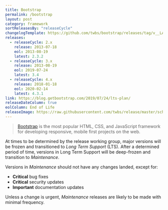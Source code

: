 ```yaml
---
title: Bootstrap
permalink: /bootstrap
layout: post
category: framework
sortReleasesBy: "releaseCycle"
changelogTemplate: https://github.com/twbs/bootstrap/releases/tag/v__LATEST__
releases:
  - releaseCycle: 2.x
    release: 2013-07-18
    eol: 2013-08-19
    latest: 2.3.2
  - releaseCycle: 3.x
    release: 2013-08-19
    eol: 2019-07-24
    latest: 3.4
  - releaseCycle: 4.x
    release: 2018-01-18
    eol: 2020-02-14
    latest: 4.3.1
link: https://blog.getbootstrap.com/2019/07/24/lts-plan/
releaseDateColumn: true
eolColumn: End of Life
releaseImage: https://raw.githubusercontent.com/twbs/release/master/schedule.svg?sanitize=true
---
```


> [Bootstrap](https://getbootstrap.com/) is the most popular HTML, CSS, and JavaScript framework for developing responsive, mobile first projects on the web.

At times to be determined by the release working group, major versions will be frozen and transitioned to _Long Term Support_ (LTS). After a determined period of time, versions in Long Term Support will be deep-frozen and transition to _Maintenance_.

Versions in _Maintenance_ should not have any changes landed, except for:

- **Critical** bug fixes
- **Critical** security updates
- **Important** documentation updates

Unless a change is urgent, _Maintenance_ releases are likely to be made with minimal frequency.
